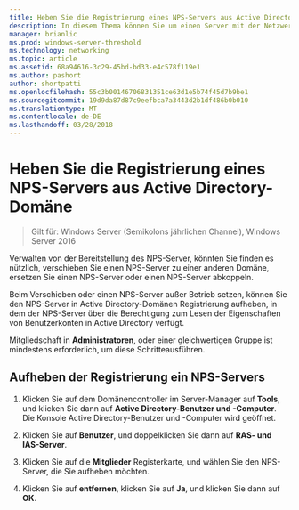 ```yaml
---
title: Heben Sie die Registrierung eines NPS-Servers aus Active Directory-Domäne
description: In diesem Thema können Sie um einen Server mit der Netzwerkrichtlinienserver in Windows Server2016 in der Standarddomäne des NPS-Server oder in einer anderen Domäne registrieren.
manager: brianlic
ms.prod: windows-server-threshold
ms.technology: networking
ms.topic: article
ms.assetid: 68a94616-3c29-45bd-bd33-e4c578f119e1
ms.author: pashort
author: shortpatti
ms.openlocfilehash: 55c3b00146706831351ce63d1e5b74f45d7b9be1
ms.sourcegitcommit: 19d9da87d87c9eefbca7a3443d2b1df486b0b010
ms.translationtype: MT
ms.contentlocale: de-DE
ms.lasthandoff: 03/28/2018
---
```

# <a name="unregister-an-nps-server-from-an-active-directory-domain"></a>Heben Sie die Registrierung eines NPS-Servers aus Active Directory-Domäne

>Gilt für: Windows Server (Semikolons jährlichen Channel), Windows Server 2016

Verwalten von der Bereitstellung des NPS-Server, könnten Sie finden es nützlich, verschieben Sie einen NPS-Server zu einer anderen Domäne, ersetzen Sie einen NPS-Server oder einen NPS-Server abkoppeln. 

Beim Verschieben oder einen NPS-Server außer Betrieb setzen, können Sie den NPS-Server in Active Directory-Domänen Registrierung aufheben, in dem der NPS-Server über die Berechtigung zum Lesen der Eigenschaften von Benutzerkonten in Active Directory verfügt.

Mitgliedschaft in **Administratoren**, oder einer gleichwertigen Gruppe ist mindestens erforderlich, um diese Schritteausführen.

## <a name="to-unregister-an-nps-server"></a>Aufheben der Registrierung ein NPS-Servers

1. Klicken Sie auf dem Domänencontroller im Server-Manager auf **Tools**, und klicken Sie dann auf **Active Directory-Benutzer und -Computer**. Die Konsole Active Directory-Benutzer und -Computer wird geöffnet.

2. Klicken Sie auf **Benutzer**, und doppelklicken Sie dann auf **RAS- und IAS-Server**.

3. Klicken Sie auf die **Mitglieder** Registerkarte, und wählen Sie den NPS-Server, die Sie aufheben möchten.

4. Klicken Sie auf **entfernen**, klicken Sie auf **Ja**, und klicken Sie dann auf **OK**.


